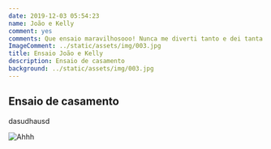 ```yaml
---
date: 2019-12-03 05:54:23
name: João e Kelly
comment: yes
comments: Que ensaio maravilhosooo! Nunca me diverti tanto e dei tanta risada. Estava precisando de um momento assim. As fotos ficaram excelentes. Já pedi para fazer meu álbum na hora.
ImageComment: ../static/assets/img/003.jpg
title: Ensaio João e Kelly
description: Ensaio de casamento
background: ../static/assets/img/003.jpg
---
```


## Ensaio de casamento

dasudhausd

![Ahhh](/static/assets/img/003.jpg)
